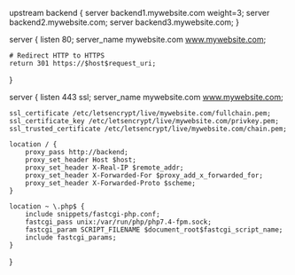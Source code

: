 upstream backend {
    server backend1.mywebsite.com weight=3;
    server backend2.mywebsite.com;
    server backend3.mywebsite.com;
}

server {
    listen 80;
    server_name mywebsite.com www.mywebsite.com;
    
    # Redirect HTTP to HTTPS
    return 301 https://$host$request_uri;
}

server {
    listen 443 ssl;
    server_name mywebsite.com www.mywebsite.com;

    ssl_certificate /etc/letsencrypt/live/mywebsite.com/fullchain.pem;
    ssl_certificate_key /etc/letsencrypt/live/mywebsite.com/privkey.pem;
    ssl_trusted_certificate /etc/letsencrypt/live/mywebsite.com/chain.pem;

    location / {
        proxy_pass http://backend;
        proxy_set_header Host $host;
        proxy_set_header X-Real-IP $remote_addr;
        proxy_set_header X-Forwarded-For $proxy_add_x_forwarded_for;
        proxy_set_header X-Forwarded-Proto $scheme;
    }

    location ~ \.php$ {
        include snippets/fastcgi-php.conf;
        fastcgi_pass unix:/var/run/php/php7.4-fpm.sock;
        fastcgi_param SCRIPT_FILENAME $document_root$fastcgi_script_name;
        include fastcgi_params;
    }
}
